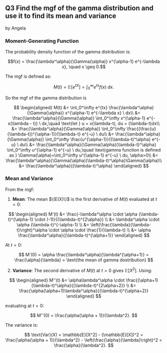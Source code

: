 ## Q3 Find the mgf of the gamma distribution and use it to find its mean and variance
by Angela
### Moment-Generating Function
The probability density function of the gamma distribution is:

$$f(x) = \frac{\lambda^\alpha}{\Gamma(\alpha)} x^{\alpha-1} e^{-\lambda x}, \quad x \geq 0.$$

The mgf is defined as:

$$
M(t) = \mathbb{E}[e^{tX}] = \int_0^\infty e^{tx} f(x) \ dx.
$$

So the mgf of the gamma distribution is

$$
\begin{aligned}
M(t) &= \int_0^\infty e^{tx} \frac{\lambda^\alpha}{\Gamma(\alpha)} x^{\alpha-1} e^{-\lambda x} \ dx\\
&= \frac{\lambda^\alpha}{\Gamma(\alpha)} \int_0^\infty x^{\alpha-1} e^{-x(\lambda - t)} \ dx,\quad \text{let } u = x(\lambda-t),  du = (\lambda-t)dx\\
&= \frac{\lambda^\alpha}{\Gamma(\alpha)} \int_0^\infty \frac{(\frac{u}{\lambda-t})^{\alpha-1}}{\lambda-t} e^{-u} \ du\\
&= \frac{\lambda^\alpha}{\Gamma(\alpha)} \int_0^\infty \frac{u^{\alpha-1}}{(\lambda-t)^\alpha} e^{-u} \ du\\
&= \frac{\lambda^\alpha}{\Gamma(\alpha)(\lambda-t)^\alpha} \int_0^\infty u^{\alpha-1} e^{-u} \ du,\quad \text{gamma function is defined as } \Gamma(\alpha)=\int_0^\infty u^{\alpha-1} e^{-u} \ du, \alpha>0\\
&= \frac{\lambda^\alpha}{\Gamma(\alpha)(\lambda-t)^\alpha}\Gamma(\alpha)\\
&= \frac{\lambda^\alpha}{(\lambda-t)^\alpha}
\end{aligned}
$$

### Mean and Variance
From the mgf:
1. **Mean**: The mean $\(E(X)\)$ is the first derivative of  $M(t)$ evaluated at $t = 0$:

$$
\begin{aligned}
M'(t) &= \frac{-\lambda^\alpha \cdot \alpha (\lambda-t)^{\alpha-1} \cdot (-1)}{(\lambda-t)^{2\alpha}} \\
&= \lambda^\alpha \cdot \alpha (\lambda-t)^{-\alpha-1} \\
&= \left(\frac{\lambda}{\lambda-t}\right)^\alpha \cdot \alpha \cdot \frac{1}{\lambda-t} \\
&= \alpha \frac{\lambda^\alpha}{(\lambda-t)^{\alpha+1}}
\end{aligned}
$$

At $t = 0$:

$$
M'(0) = \alpha \frac{\lambda^\alpha}{\lambda^{\alpha+1}} = \frac{\alpha}{\lambda} = \text{the mean of gamma dostribution}
$$

2. **Variance**: The second derivative of $M(t)$ at $t = 0$ gives $\mathbb{E}[X^2]$. Using:

$$
\begin{aligned}
M''(t) &= \alpha\lambda^\alpha \cdot \frac{(\alpha+1)(\lambda-t)^\alpha}{(\lambda-t)^{2\alpha+2}} \\
&= \frac{\alpha(\alpha+1)\lambda^\alpha}{(\lambda-t)^{\alpha+2}}
\end{aligned}
$$

evaluating at $t = 0$:

$$
M''(0) = \frac{\alpha(\alpha + 1)}{\lambda^2}.
$$

The variance is:

$$
\text{Var}(X) = \mathbb{E}[X^2] - (\mathbb{E}[X])^2 = \frac{\alpha(\alpha + 1)}{\lambda^2} - \left(\frac{\alpha}{\lambda}\right)^2 = \frac{\alpha}{\lambda^2}.
$$
